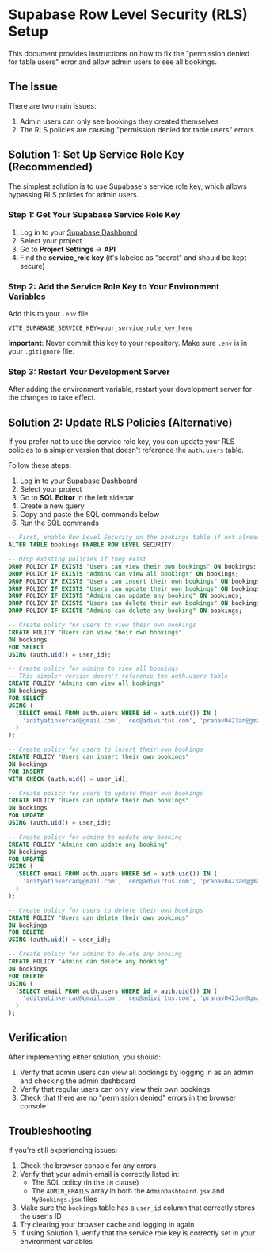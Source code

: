 # Supabase Row Level Security (RLS) Setup

This document provides instructions on how to fix the "permission denied for table users" error and allow admin users to see all bookings.

## The Issue

There are two main issues:

1. Admin users can only see bookings they created themselves
2. The RLS policies are causing "permission denied for table users" errors

## Solution 1: Set Up Service Role Key (Recommended)

The simplest solution is to use Supabase's service role key, which allows bypassing RLS policies for admin users.

### Step 1: Get Your Supabase Service Role Key

1. Log in to your [Supabase Dashboard](https://app.supabase.com/)
2. Select your project
3. Go to **Project Settings** → **API**
4. Find the **service_role key** (it's labeled as "secret" and should be kept secure)

### Step 2: Add the Service Role Key to Your Environment Variables

Add this to your `.env` file:

```
VITE_SUPABASE_SERVICE_KEY=your_service_role_key_here
```

**Important**: Never commit this key to your repository. Make sure `.env` is in your `.gitignore` file.

### Step 3: Restart Your Development Server

After adding the environment variable, restart your development server for the changes to take effect.

## Solution 2: Update RLS Policies (Alternative)

If you prefer not to use the service role key, you can update your RLS policies to a simpler version that doesn't reference the `auth.users` table.

Follow these steps:

1. Log in to your [Supabase Dashboard](https://app.supabase.com/)
2. Select your project
3. Go to **SQL Editor** in the left sidebar
4. Create a new query
5. Copy and paste the SQL commands below
6. Run the SQL commands

```sql
-- First, enable Row Level Security on the bookings table if not already enabled
ALTER TABLE bookings ENABLE ROW LEVEL SECURITY;

-- Drop existing policies if they exist
DROP POLICY IF EXISTS "Users can view their own bookings" ON bookings;
DROP POLICY IF EXISTS "Admins can view all bookings" ON bookings;
DROP POLICY IF EXISTS "Users can insert their own bookings" ON bookings;
DROP POLICY IF EXISTS "Users can update their own bookings" ON bookings;
DROP POLICY IF EXISTS "Admins can update any booking" ON bookings;
DROP POLICY IF EXISTS "Users can delete their own bookings" ON bookings;
DROP POLICY IF EXISTS "Admins can delete any booking" ON bookings;

-- Create policy for users to view their own bookings
CREATE POLICY "Users can view their own bookings"
ON bookings
FOR SELECT
USING (auth.uid() = user_id);

-- Create policy for admins to view all bookings
-- This simpler version doesn't reference the auth.users table
CREATE POLICY "Admins can view all bookings"
ON bookings
FOR SELECT
USING (
  (SELECT email FROM auth.users WHERE id = auth.uid()) IN (
    'adityatinkercad@gmail.com', 'ceo@adivirtus.com', 'pranav0423an@gmail.com'
  )
);

-- Create policy for users to insert their own bookings
CREATE POLICY "Users can insert their own bookings"
ON bookings
FOR INSERT
WITH CHECK (auth.uid() = user_id);

-- Create policy for users to update their own bookings
CREATE POLICY "Users can update their own bookings"
ON bookings
FOR UPDATE
USING (auth.uid() = user_id);

-- Create policy for admins to update any booking
CREATE POLICY "Admins can update any booking"
ON bookings
FOR UPDATE
USING (
  (SELECT email FROM auth.users WHERE id = auth.uid()) IN (
    'adityatinkercad@gmail.com', 'ceo@adivirtus.com', 'pranav0423an@gmail.com'
  )
);

-- Create policy for users to delete their own bookings
CREATE POLICY "Users can delete their own bookings"
ON bookings
FOR DELETE
USING (auth.uid() = user_id);

-- Create policy for admins to delete any booking
CREATE POLICY "Admins can delete any booking"
ON bookings
FOR DELETE
USING (
  (SELECT email FROM auth.users WHERE id = auth.uid()) IN (
    'adityatinkercad@gmail.com', 'ceo@adivirtus.com', 'pranav0423an@gmail.com'
  )
);
```

## Verification

After implementing either solution, you should:

1. Verify that admin users can view all bookings by logging in as an admin and checking the admin dashboard
2. Verify that regular users can only view their own bookings
3. Check that there are no "permission denied" errors in the browser console

## Troubleshooting

If you're still experiencing issues:

1. Check the browser console for any errors
2. Verify that your admin email is correctly listed in:
   - The SQL policy (in the `IN` clause)
   - The `ADMIN_EMAILS` array in both the `AdminDashboard.jsx` and `MyBookings.jsx` files
3. Make sure the `bookings` table has a `user_id` column that correctly stores the user's ID
4. Try clearing your browser cache and logging in again
5. If using Solution 1, verify that the service role key is correctly set in your environment variables 
